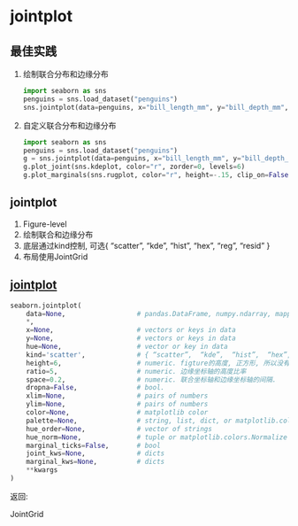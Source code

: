 # jointplot

## 最佳实践

1. 绘制联合分布和边缘分布

    ```python
    import seaborn as sns
    penguins = sns.load_dataset("penguins")
    sns.jointplot(data=penguins, x="bill_length_mm", y="bill_depth_mm", hue="species")
    ```

2. 自定义联合分布和边缘分布

    ```python
    import seaborn as sns
    penguins = sns.load_dataset("penguins")
    g = sns.jointplot(data=penguins, x="bill_length_mm", y="bill_depth_mm")
    g.plot_joint(sns.kdeplot, color="r", zorder=0, levels=6)
    g.plot_marginals(sns.rugplot, color="r", height=-.15, clip_on=False)
    ```

## jointplot

1. Figure-level
2. 绘制联合和边缘分布
3. 底层通过kind控制, 可选{ “scatter”, “kde”, “hist”, “hex”, “reg”, “resid” }
3. 布局使用JointGrid


## [jointplot](https://seaborn.pydata.org/generated/seaborn.jointplot.html)

```python
seaborn.jointplot(
    data=None,                  # pandas.DataFrame, numpy.ndarray, mapping, or sequence
    *, 
    x=None,                     # vectors or keys in data
    y=None,                     # vectors or keys in data
    hue=None,                   # vector or key in data
    kind='scatter',             # { “scatter”,  “kde”,  “hist”,  “hex”,  “reg”, “resid” }
    height=6,                   # numeric. figture的高度, 正方形, 所以没有宽度
    ratio=5,                    # numeric. 边缘坐标轴的高度比率
    space=0.2,                  # numeric. 联合坐标轴和边缘坐标轴的间隔.
    dropna=False,               # bool.
    xlim=None,                  # pairs of numbers
    ylim=None,                  # pairs of numbers
    color=None,                 # matplotlib color
    palette=None,               # string, list, dict, or matplotlib.colors.Colormap
    hue_order=None,             # vector of strings
    hue_norm=None,              # tuple or matplotlib.colors.Normalize
    marginal_ticks=False,       # bool
    joint_kws=None,             # dicts
    marginal_kws=None,          # dicts
    **kwargs
)
```

返回:

JointGrid












